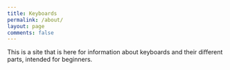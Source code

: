 ```yaml
---
title: Keyboards
permalink: /about/
layout: page
comments: false
---
```


This is a site that is here for information about keyboards and their different parts, intended for beginners.
